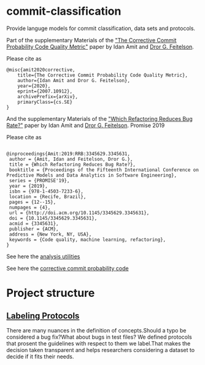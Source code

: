 # commit-classification
 
Provide languge models for commit classification, data sets and protocols.

Part of the supplementary Materials of the ["The Corrective Commit Probability Code Quality Metric"](https://arxiv.org/abs/2007.10912) paper by Idan Amit and [Dror G. Feitelson](https://www.cs.huji.ac.il/~feit/).

Please cite as
``` 
@misc{amit2020corrective,
    title={The Corrective Commit Probability Code Quality Metric},
    author={Idan Amit and Dror G. Feitelson},
    year={2020},
    eprint={2007.10912},
    archivePrefix={arXiv},
    primaryClass={cs.SE}
}
```

And the supplementary Materials of the ["Which Refactoring Reduces Bug Rate?"](http://www.cs.huji.ac.il/~feit/papers/Refactor19PROMISE.pdf) paper by Idan Amit and [Dror G. Feitelson](https://www.cs.huji.ac.il/~feit/). Promise 2019

Please cite as
``` 

@inproceedings{Amit:2019:RRB:3345629.3345631,
 author = {Amit, Idan and Feitelson, Dror G.},
 title = {Which Refactoring Reduces Bug Rate?},
 booktitle = {Proceedings of the Fifteenth International Conference on Predictive Models and Data Analytics in Software Engineering},
 series = {PROMISE'19},
 year = {2019},
 isbn = {978-1-4503-7233-6},
 location = {Recife, Brazil},
 pages = {12--15},
 numpages = {4},
 url = {http://doi.acm.org/10.1145/3345629.3345631},
 doi = {10.1145/3345629.3345631},
 acmid = {3345631},
 publisher = {ACM},
 address = {New York, NY, USA},
 keywords = {Code quality, machine learning, refactoring},
} 
```

See here the [analysis utilities](https://github.com/evidencebp/analysis_utils)

See here the [corrective commit probability code](https://github.com/evidencebp/corrective-commit-probability)

# Project structure

## [Labeling Protocols](https://github.com/evidencebp/commit-classification/tree/master/labeling_protocols)
There are many nuances in the definition of concepts.Should a typo be considered a bug fix?What about bugs in test files?
We defined protocols that prosent the guidelines with respect to them we label.That makes the decision taken transparent and helps researchers considering a dataset to decide if it fits their needs.

